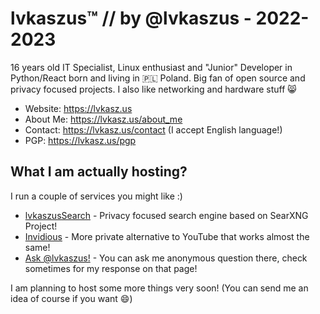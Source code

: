 # lvkaszus™ // by @lvkaszus - 2022-2023

16 years old IT Specialist, Linux enthusiast and "Junior" Developer in Python/React born and living in 🇵🇱 Poland. Big fan of open source and privacy focused projects. I also like networking and hardware stuff 😸

- Website: https://lvkasz.us
- About Me: https://lvkasz.us/about_me
- Contact: https://lvkasz.us/contact (I accept English language!)
- PGP: https://lvkasz.us/pgp


## What I am actually hosting?

I run a couple of services you might like :)

- <a href="https://search.lvkaszus.pl">lvkaszusSearch</a> - Privacy focused search engine based on SearXNG Project!
- <a href="https://anontube.lvkasz.us">Invidious</a> - More private alternative to YouTube that works almost the same!
- <a href="https://ask.lvkasz.us">Ask @lvkaszus!</a> - You can ask me anonymous question there, check sometimes for my response on that page!

I am planning to host some more things very soon! (You can send me an idea of course if you want 😄)
